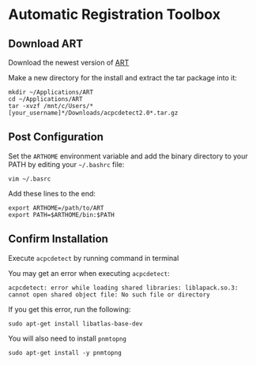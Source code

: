 # Automatic Registration Toolbox

## Download ART

Download the newest version of [ART](https://www.nitrc.org/projects/art/)

Make a new directory for the install and extract the tar package into it:

```console
mkdir ~/Applications/ART
cd ~/Applications/ART
tar -xvzf /mnt/c/Users/*[your_username]*/Downloads/acpcdetect2.0*.tar.gz
```

## Post Configuration

Set the ```ARTHOME``` environment variable and add the binary directory to your PATH by editing your ```~/.bashrc``` file:

```console
vim ~/.basrc
```

Add these lines to the end:

```
export ARTHOME=/path/to/ART
export PATH=$ARTHOME/bin:$PATH
```

## Confirm Installation

Execute `acpcdetect` by running command in terminal

You may get an error when executing ```acpcdetect```:

```console
acpcdetect: error while loading shared libraries: liblapack.so.3: cannot open shared object file: No such file or directory
```

If you get this error, run the following:

```console
sudo apt-get install libatlas-base-dev
```

You will also need to install ```pnmtopng```

```console
sudo apt-get install -y pnmtopng
```

